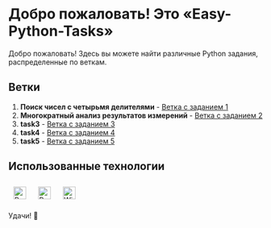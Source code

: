 # Добро пожаловать! Это «Easy-Python-Tasks»

Добро пожаловать! Здесь вы можете найти различные Python задания, распределенные по веткам.

## Ветки

1. **Поиск чисел с четырьмя делителями** - [Ветка с заданием 1](https://github.com/rizeshawty/Easy-Python-Tasks/tree/Finding-Four-Divisors)
2. **Многократный анализ результатов измерений** - [Ветка с заданием 2](https://github.com/rizeshawty/Easy-Python-Tasks/tree/Multiple-Measurements)
3. **task3** - [Ветка с заданием 3]()
4. **task4** - [Ветка с заданием 4]()
5. **task5** - [Ветка с заданием 5]()

## Использованные технологии
<a href="https://www.jetbrains.com/pycharm/" target="_blank"><img style="margin: 10px" src="https://upload.wikimedia.org/wikipedia/commons/thumb/5/5d/JetBrains_PyCharm_Product_Logo.svg/1920px-JetBrains_PyCharm_Product_Logo.svg.png" alt="PyCharm" height="25" /></a>
<a href="https://www.python.org/" target="_blank"><img style="margin: 10px" src="https://upload.wikimedia.org/wikipedia/commons/thumb/c/c3/Python-logo-notext.svg/1200px-Python-logo-notext.svg.png" alt="Python" height="25" /></a>
<a href="https://en.wikipedia.org/wiki/Windows_11" target="_blank"><img style="margin: 10px" src="https://upload.wikimedia.org/wikipedia/commons/e/e6/Windows_11_logo.svg" alt="Windows 11" height="25" /></a>

Удачи! 🚀
